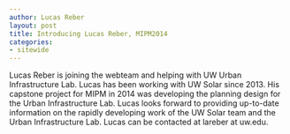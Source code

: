 ```yaml
---
author: Lucas Reber
layout: post
title: Introducing Lucas Reber, MIPM2014
categories:
- sitewide
---
```



Lucas Reber is joining the webteam and helping with UW Urban Infrastructure Lab. Lucas has been working with UW Solar since 2013. His capstone project for MIPM in 2014 was developing the planning design for the Urban Infrastructure Lab. Lucas looks forward to providing up-to-date information on the rapidly developing work of the UW Solar team and the Urban Infrastructure Lab. Lucas can be contacted at lareber at uw.edu.
